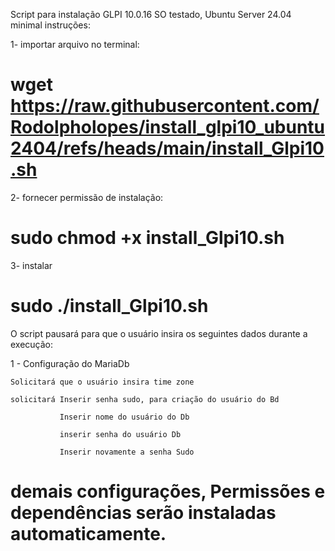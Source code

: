 Script para instalação GLPI 10.0.16 
SO testado, Ubuntu Server 24.04 minimal
instruções:

1- importar arquivo no terminal:
  # wget https://raw.githubusercontent.com/Rodolpholopes/install_glpi10_ubuntu2404/refs/heads/main/install_Glpi10.sh

2- fornecer permissão de instalação:
  # sudo chmod +x install_Glpi10.sh

3- instalar
  # sudo ./install_Glpi10.sh

   O script pausará para que o usuário insira os seguintes dados durante a execução:

1 - Configuração do MariaDb
  
    Solicitará que o usuário insira time zone
    
    solicitará Inserir senha sudo, para criação do usuário do Bd
              
               Inserir nome do usuário do Db
              
               inserir senha do usuário Db
              
               Inserir novamente a senha Sudo

# demais configurações, Permissões e dependências serão instaladas automaticamente.
      
    
